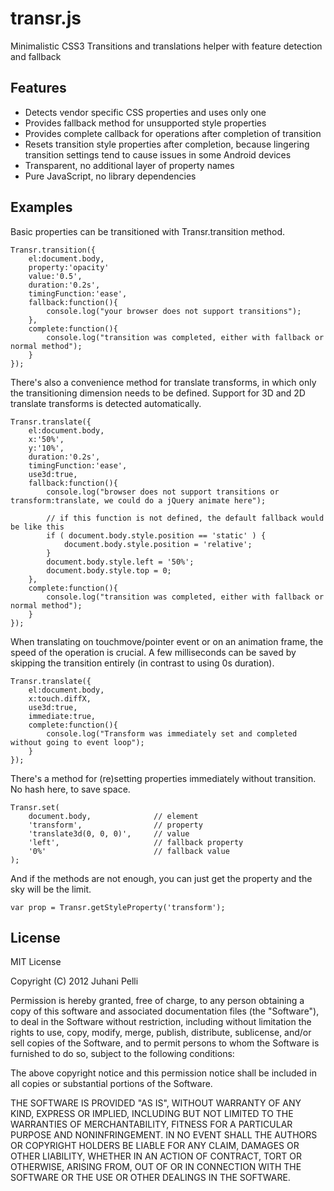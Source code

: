 transr.js
=========

Minimalistic CSS3 Transitions and translations helper with feature detection and fallback


Features
--------

  * Detects vendor specific CSS properties and uses only one
  * Provides fallback method for unsupported style properties
  * Provides complete callback for operations after completion of transition
  * Resets transition style properties after completion, because lingering transition 
    settings tend to cause issues in some Android devices
  * Transparent, no additional layer of property names
  * Pure JavaScript, no library dependencies


Examples
--------

Basic properties can be transitioned with Transr.transition method.

    Transr.transition({
        el:document.body,
        property:'opacity'
        value:'0.5',
        duration:'0.2s',
        timingFunction:'ease',
        fallback:function(){
            console.log("your browser does not support transitions");
        },
        complete:function(){
            console.log("transition was completed, either with fallback or normal method");
        }
    });

There's also a convenience method for translate transforms, in which only the transitioning dimension needs to be defined. Support for 3D and 2D translate transforms is detected automatically.

    Transr.translate({
        el:document.body,
        x:'50%',
        y:'10%',
        duration:'0.2s',
        timingFunction:'ease',
        use3d:true,
        fallback:function(){
            console.log("browser does not support transitions or transform:translate, we could do a jQuery animate here");

            // if this function is not defined, the default fallback would be like this
            if ( document.body.style.position == 'static' ) {
                document.body.style.position = 'relative';
            }
            document.body.style.left = '50%';
            document.body.style.top = 0;
        },
        complete:function(){
            console.log("transition was completed, either with fallback or normal method");
        }
    });

When translating on touchmove/pointer event or on an animation frame, the speed of the operation is crucial. A few milliseconds can be saved by skipping the transition entirely (in contrast to using 0s duration).

    Transr.translate({
        el:document.body,
        x:touch.diffX,
        use3d:true,
        immediate:true,
        complete:function(){
            console.log("Transform was immediately set and completed without going to event loop");
        }
    });

There's a method for (re)setting properties immediately without transition. No hash here, to save space.

    Transr.set(
        document.body,              // element
        'transform',                // property
        'translate3d(0, 0, 0)',     // value
        'left',                     // fallback property
        '0%'                        // fallback value
    );

And if the methods are not enough, you can just get the property and the sky will be the limit.

    var prop = Transr.getStyleProperty('transform');


License
-------

MIT License

Copyright (C) 2012 Juhani Pelli

Permission is hereby granted, free of charge, to any person obtaining a copy of this software and associated documentation files (the "Software"), to deal in the Software without restriction, including without limitation the rights to use, copy, modify, merge, publish, distribute, sublicense, and/or sell copies of the Software, and to permit persons to whom the Software is furnished to do so, subject to the following conditions:

The above copyright notice and this permission notice shall be included in all copies or substantial portions of the Software.

THE SOFTWARE IS PROVIDED "AS IS", WITHOUT WARRANTY OF ANY KIND, EXPRESS OR IMPLIED, INCLUDING BUT NOT LIMITED TO THE WARRANTIES OF MERCHANTABILITY, FITNESS FOR A PARTICULAR PURPOSE AND NONINFRINGEMENT. IN NO EVENT SHALL THE AUTHORS OR COPYRIGHT HOLDERS BE LIABLE FOR ANY CLAIM, DAMAGES OR OTHER LIABILITY, WHETHER IN AN ACTION OF CONTRACT, TORT OR OTHERWISE, ARISING FROM, OUT OF OR IN CONNECTION WITH THE SOFTWARE OR THE USE OR OTHER DEALINGS IN THE SOFTWARE.